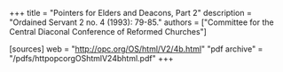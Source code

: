+++
title = "Pointers for Elders and Deacons, Part 2"
description = "Ordained Servant 2 no. 4 (1993): 79-85."
authors = ["Committee for the Central Diaconal Conference of Reformed Churches"]

[sources]
web = "http://opc.org/OS/html/V2/4b.html"
"pdf archive" = "/pdfs/httpopcorgOShtmlV24bhtml.pdf"
+++
